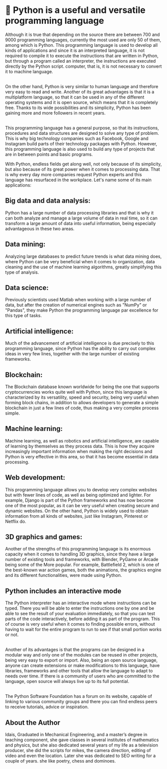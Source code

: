 # 🐍 Python is a useful and versatile programming language

Although it is true that depending on the source there are between 700 and 9000
programming languages, currently the most used are only 50 of them, among which
is Python. This programming language is used to develop all kinds of
applications and since it is an interpreted language, it is not required to
compile it to execute the instructions that are written in Python, but through a
program called an interpreter, the instructions are executed directly by the
Python script. computer, that is, it is not necessary to convert it to machine
language.

<br>On the other hand, Python is very similar to human language and therefore very
easy to read and write. Another of its great advantages is that it is a
multiplatform language, so that it can be used in any of the different operating
systems and it is open source, which means that it is completely free. Thanks to
its wide possibilities and its simplicity, Python has been gaining more and more
followers in recent years.

<br>This programming language has a general purpose, so that its instructions,
procedures and data structures are designed to solve any type of problem. This
is why big technology companies such as Facebook, Google and Instagram build
parts of their technology packages with Python. However, this programming
language is also used to build any type of projects that are in between points
and basic programs.

With Python, endless fields get along well, not only because of its simplicity,
but also because of its great power when it comes to processing data. That is
why every day more companies request Python experts and this language has
resurfaced in the workplace. Let's name some of its main applications:

## Big data and data analysis:

Python has a large number of data processing
libraries and that is why it can both analyze and manage a large volume of
data in real time, so it can transform a large amount of data into useful
information, being especially advantageous in these two areas.

## Data mining:

Analyzing large databases to predict future trends is what
data mining does, where Python can be very beneficial when it comes to
organization, data cleaning and the use of machine learning algorithms,
greatly simplifying this type of analysis.

## Data science:

Previously scientists used Matlab when working with a
large number of data, but after the creation of numerical engines such as
"NumPy" or "Pandas", they make Python the programming language par
excellence for this type of tasks.

## Artificial intelligence:

Much of the advancement of artificial
intelligence is due precisely to this programming language, since Python has
the ability to carry out complex ideas in very few lines, together with the
large number of existing frameworks.

## Blockchain:

The Blockchain database known worldwide for being the one
that supports cryptocurrencies works quite well with Python, since this
language is characterized by its versatility, speed and security, being very
useful when forming block chains, in addition to allows developers to
generate a simple blockchain in just a few lines of code, thus making a very
complex process simple.

## Machine learning:

Machine learning, as well as robotics and artificial
intelligence, are capable of learning by themselves as they process data.
This is how they acquire increasingly important information when making the
right decisions and Python is very effective in this area, so that it has
become essential in data processing.

## Web development:

This programming language allows you to develop very
complex websites but with fewer lines of code, as well as being optimized
and lighter. For example, Django is part of the Python frameworks and has
now become one of the most popular, as it can be very useful when creating
secure and dynamic websites. On the other hand, Python is widely used to
obtain information from all kinds of websites, just like Instagram,
Pinterest or Netflix do.

## 3D graphics and games:

Another of the strengths of this programming
language is its enormous capacity when it comes to handling 3D graphics,
since they have a large number of existing tools and frameworks, with
Blender, PyGame or Arcade being some of the More popular. For example,
Battlefield 2, which is one of the best-known war action games, both the
animations, the graphics engine and its different functionalities, were made
using Python.

## Python includes an interactive mode

The Python interpreter has an interactive mode where instructions can be typed.
There you will be able to enter the instructions one by one and be able to see
the result of your evaluation immediately, so that you can test parts of the
code interactively, before adding it as part of the program. This of course is
very useful when it comes to finding possible errors, without having to wait for
the entire program to run to see if that small portion works or not.

<br>Another of its advantages is that the programs can be designed in a modular way
and only one of the modules can be reused in other projects, being very easy to
export or import. Also, being an open source language, anyone can create
extensions or make modifications to this language, have libraries, frameworks
and other tools that allow the language to adapt to needs over time. If there is
a community of users who are committed to the language, open source will always
live up to its full potential.

<br>The Python Software Foundation has a forum on its website, capable of linking to
various community groups and there you can find endless peers to receive
tutorials, advice or inspiration.

## About the Author

Idais, Graduated in Mechanical Engineering, and a master’s degree in teaching component, she gave classes in several institutes of mathematics and physics, but she also dedicated several years of my life as a television producer, she did the scripts for mikes, the camera direction, editing of video and even the location. Later she was dedicated to SEO writing for a couple of years. she like poetry, chess and dominoes.
